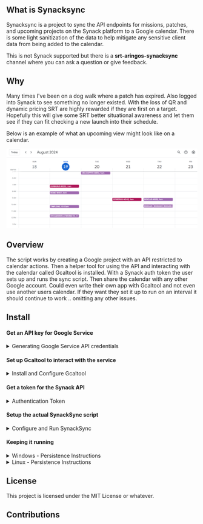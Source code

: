 





## What is Synacksync 


Synacksync is a project to sync the API endpoints for missions, patches, and upcoming projects on the Synack platform to a Google calendar. There is some light sanitization of the data to help mitigate any sensitive client data from being added to the calendar. 

This is not Synack supported but there is a **srt-aringos-synacksync** channel where you can ask a question or give feedback. 


## Why 
Many times I've been on a dog walk where a patch has expired. Also logged into Synack to see something no longer existed. With the loss of QR and dynamic pricing SRT are highly rewarded if they are first on a target. Hopefully this will give some SRT better situational awareness and let them see if they can fit checking a new launch into their schedule.   

Below is an example of what an upcoming view might look like on a calendar. 

![it looka like this](images/upcoming.png)




## Overview 

The script works by creating a Google project with an API restricted to calendar actions. Then a helper tool for using the API and interacting with the calendar called Gcaltool is installed. With a Synack auth token the user sets up and runs the sync script. Then share the calendar with any other Google account. Could even write their own app with Gcaltool and not even use another users calendar. If they want they set it up to run on an interval it should continue to work .. omitting any other issues.   

## Install 

#### Get an API key for Google Service
<details>
 <summary> Generating Google Service API credentials</summary>

## Setting Up Google Calendar API Credentials

Before using `gcaltool`, you need to set up a project in the Google Cloud Console and obtain the credentials required to access the Google Calendar API. You have to have use a service account or your creds will expire in days (so this is the way) just follow the directions and leave scope to only the Calendar API. 

### 1. Create a Google Cloud Project

1. With a Google account login to the [Google Cloud Console](https://console.cloud.google.com/).
2. Click on the **Select a project** dropdown at the top.
3. Click **New Project**.
4. Enter your project name and click **Create**.

### 2. Enable the Google Calendar API

1. In the Google Cloud Console, go to **APIs & Services > Library**.
2. Search for "Google Calendar API".
3. Click on **Google Calendar API** and **Enable**.

### 3. Create Service Account Credentials

1. Go to **APIs & Services > Credentials**.
2. Click **Create Credentials** and choose **Service Account**.

![it looka like this](images/googleAPI/create-service-account-menu.png)
3. Enter a name for the service account and click **Create**.

![it looka like this](images/googleAPI/create-service-account.png)
4. Assign a role to the service account (e.g., **Project > Editor**).

![it looka like this](images/googleAPI/project-editor.png)
5. Continue until the service account is created.
6. On the **Credentials** page, click on the service account you just created.
7. Under the **Keys** tab, click **Add Key** > **Create New Key**.

![it looka like this](images/googleAPI/add-key.png)
![it looka like this](images/googleAPI/key-created.png)

8. Choose **JSON** and click **Create**. You should have a JSON file containing your credentials.

![it looka like this](images/googleAPI/json.png)
![it looka like this](images/googleAPI/json.png)

</details>




#### Set up Gcaltool to interact with the service
<details>
 <summary> Install and Configure Gcaltool</summary>

# gcaltool

 `gcaltool` is a command-line tool for managing Google Calendar events and calendars. This tool allows you to create, share, edit, and delete calendars and events directly from your terminal.
 Originally there was a great python library for working with Google Calendar but Google is on V3 API now and this required some other modifications so just rolled my own. 

## Features

- Create and manage Google Calendars.
- Add, edit, delete, and search events.
- Share calendars with other users.
- View upcoming events.
- Configure default calendar and service account file.

## Installation

To install `gcaltool`, you can use `pip`:

```bash
pip install .
```

## Getting Started with `gcaltool`

### 1. Set the Path to Your Service Account Credentials 
The first time you run `gcaltool`, you need to specify the path to your service account credentials:

```bash
gcaltool --set_service_account_file /path/to/your/service_account.json
```

This will store the path to your credentials in the configuration file.

### Configuration File Location

- **Windows**: `%APPDATA%\gcaltool\config.json`
- **Linux/Unix**: `~/.config/gcaltool/config.json`

### Example Configuration File

```json
{
    "service_account_file": "/path/to/your/service_account.json",
    "default_calendar_id": "your_calendar_id",
    "timezone": "America/Chicago"
}
```

Set the timezone manually or can update script to save it ..  

### Additional gcaltool functionality

Use `-h` and you can see the functionality, not going into it. It just uses the calendar_service.py which you can import and use in any of your own scripts. So calendar stuff and pretty easy to understand. 

The SynackSync scripts use this functionality to help programatically modify and update calendars for missions, patches, and upcoming targets. 

</details>

#### Get a token for the Synack API
<details>
 <summary> Authentication Token</summary>
To get your Synack token you can setup something like https://github.com/dinosn/synackDUO or for quick testing make a browser bookmark like below and then when authenticated just click the bookmark.

### SynackTokenToFile
Download to your default browser download location using this bookmarklet and set your downloads as the location for the file. Can modify the script to read the newest if you don't want to delete it.   
```
javascript:(function(){var token=sessionStorage.getItem('shared-session-com.synack.accessToken');if(!token){console.error('Token not found in session storage.');return;}var blob=new Blob([token],{type:'text/plain'});var url=URL.createObjectURL(blob);var a=document.createElement('a');a.href=url;a.download='synacktoken.txt';document.body.appendChild(a);a.click();document.body.removeChild(a);URL.revokeObjectURL(url);})();
```
### SynackTokenToClipBoard 
Copies Synack Token to the clipboard 
```
javascript:(function(){var token=sessionStorage.getItem('shared-session-com.synack.accessToken');if(!token){console.error('Token not found in session storage.');return;}var textarea=document.createElement('textarea');textarea.value=token;document.body.appendChild(textarea);textarea.select();document.execCommand('copy');document.body.removeChild(textarea);alert('Token copied to clipboard');})();
```
</details>


#### Setup the actual SynackSync script 

<details>
 <summary> Configure and Run SynackSync</summary>

 # SynackSync

SynackSync consists of individual scripts instead of something you install so that in the future if the API changes or you want to not use the calendar its hopefully pretty straightforward. 

## Setup 

The setup script will assist in creating the config that the application will utilize and create any calendars needed. Make sure to accept the calendar in your email when it shares calendars. 

## Python requirements 
As far as I know if you installed gcal its just this 
```
pip install time, pytz, requests, urllib, tzlocal
```
Then run the setup
```
python3 setup_synacksync.py
```

### Configuration File Location

- **Windows**: `%APPDATA%\synacksync\config.json`
- **Linux/Unix**: `~/.config/synacksync/config.json`

### Example config that should exist 

It creates it .. don't worry 
```json
{
    "base_url": "https://platform.synack.com",
    "authorization_token_path": "/tmp/synacktoken",
    "mission_calendar":"7a40372asdfsadfb40b7a6754becsdf5fc947350c2b30c22b2a2c6a@group.calendar.google.com",
    "patch_calendar":"7232e06casdfasdfsadfasdfasdfsadf2b5364fb30@group.calendar.google.com",
    "upcoming_calendar":"bcasdfasdfadsfasdfw3asdfafawefasdfsff13da@group.calendar.google.com",
    "database_path": "tasks.db"
}
```

Then you just run the script 
```
python3 synacksync.py
```
</details>

#### Keeping it running
<details>
  <summary> Windows - Persistence Instructions</summary>

These instructions are assuming WSL adjust accordingly if not

#### Open Task scheduler - search

![it looka like this](images/windows/open-task-scheduler.png)

#### Create a Basic Task
![it looka like this](images/windows/create-basic-task.png)

#### Set the Name 
![it looka like this](images/windows/task-info.png)

#### Set the Frequency
![it looka like this](images/windows/set-frequency.png)

#### Put the initial schedule at one day 
![it looka like this](images/windows/create-schedule.png)

### set the script to be what runs 
![it looka like this](images/windows/start-program.png)

### Add with FULL PATH!!
![it looka like this](images/windows/add-python-to-task.png)

#### Finish and make sure to open the properties 
![it looka like this](images/windows/open-properties-scheduled-task.png)


#### Edit the trigger for every two hours
![it looka like this](images/windows/repeat-task.png)

#### Set properties to run when the user is not logged on
![it looka like this](images/windows/run-even-when-user-is-not-logged-in.png)

#### Review any running  
![it looka like this](images/windows/task-completed-history.png)





</details>

<details>
  <summary> Linux - Persistence Instructions</summary>


__Make sure you have a way to keep your authentication up to date__ and just add a cron. If you've never added a cron. 

### Step 1: Open the Crontab Editor
You can add a cron job by editing the crontab file using the following command:

```bash
crontab -e
```

This command opens the crontab editor for the current user.

### Step 2: Add the Cron Job
In the crontab editor, add the following line at the end of the file but change to the actual paths needed for the script location. The below is a two hour cron, omit the >> and everything after if you dont want logging:

```bash
0 */2 * * * /usr/bin/python3 /full_path_to_your_script/synacksync.py >> /full_path_to_where_you_want_to_log/synacksync.log 2>&1
```

### Step 3: Save and Exit
After adding the line, save the file and exit the editor. The method to save and exit depends on the text editor and if you are using VIM you might not be able to perform this step. (:wq)

### Step 4: Verify the Cron Job
You can verify that the cron job has been installed by listing your current cron jobs:

```bash
crontab -l
```

This command will display all the cron jobs set up for the current user. You should see the line you installed.


</details>

## License

This project is licensed under the MIT License or whatever. 

## Contributions





